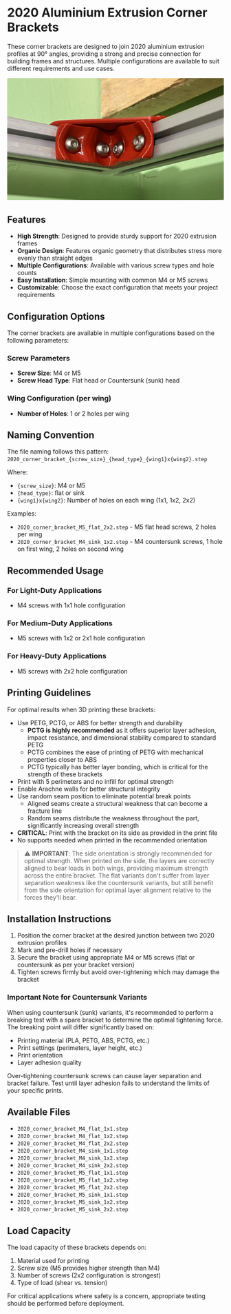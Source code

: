 # 2020 Aluminium Extrusion Corner Brackets

These corner brackets are designed to join 2020 aluminium extrusion profiles at 90° angles, providing a strong and precise connection for building frames and structures. Multiple configurations are available to suit different requirements and use cases.

![Corner Bracket Image](../../../images/2020_corner_brackets/2020%20flat%20M5%202x2%20-%20mounted.jpg)

## Features

- **High Strength**: Designed to provide sturdy support for 2020 extrusion frames
- **Organic Design**: Features organic geometry that distributes stress more evenly than straight edges
- **Multiple Configurations**: Available with various screw types and hole counts
- **Easy Installation**: Simple mounting with common M4 or M5 screws
- **Customizable**: Choose the exact configuration that meets your project requirements

## Configuration Options

The corner brackets are available in multiple configurations based on the following parameters:

### Screw Parameters

- **Screw Size**: M4 or M5
- **Screw Head Type**: Flat head or Countersunk (sunk) head

### Wing Configuration (per wing)

- **Number of Holes**: 1 or 2 holes per wing

## Naming Convention

The file naming follows this pattern:
`2020_corner_bracket_{screw_size}_{head_type}_{wing1}x{wing2}.step`

Where:

- `{screw_size}`: M4 or M5
- `{head_type}`: flat or sink
- `{wing1}x{wing2}`: Number of holes on each wing (1x1, 1x2, 2x2)

Examples:

- `2020_corner_bracket_M5_flat_2x2.step` - M5 flat head screws, 2 holes per wing
- `2020_corner_bracket_M4_sink_1x2.step` - M4 countersunk screws, 1 hole on first wing, 2 holes on second wing

## Recommended Usage

### For Light-Duty Applications

- M4 screws with 1x1 hole configuration

### For Medium-Duty Applications

- M5 screws with 1x2 or 2x1 hole configuration

### For Heavy-Duty Applications

- M5 screws with 2x2 hole configuration

## Printing Guidelines

For optimal results when 3D printing these brackets:

- Use PETG, PCTG, or ABS for better strength and durability
  - **PCTG is highly recommended** as it offers superior layer adhesion, impact resistance, and dimensional stability compared to standard PETG
  - PCTG combines the ease of printing of PETG with mechanical properties closer to ABS
  - PCTG typically has better layer bonding, which is critical for the strength of these brackets
- Print with 5 perimeters and no infill for optimal strength
- Enable Arachne walls for better structural integrity
- Use random seam position to eliminate potential break points
  - Aligned seams create a structural weakness that can become a fracture line
  - Random seams distribute the weakness throughout the part, significantly increasing overall strength
- **CRITICAL**: Print with the bracket on its side as provided in the print file
- No supports needed when printed in the recommended orientation

> ⚠️ **IMPORTANT**: The side orientation is strongly recommended for optimal strength. When printed on the side, the layers are correctly aligned to bear loads in both wings, providing maximum strength across the entire bracket. The flat variants don't suffer from layer separation weakness like the countersunk variants, but still benefit from the side orientation for optimal layer alignment relative to the forces they'll bear.

## Installation Instructions

1. Position the corner bracket at the desired junction between two 2020 extrusion profiles
2. Mark and pre-drill holes if necessary
3. Secure the bracket using appropriate M4 or M5 screws (flat or countersunk as per your bracket version)
4. Tighten screws firmly but avoid over-tightening which may damage the bracket

### Important Note for Countersunk Variants

When using countersunk (sunk) variants, it's recommended to perform a breaking test with a spare bracket to determine the optimal tightening force. The breaking point will differ significantly based on:

- Printing material (PLA, PETG, ABS, PCTG, etc.)
- Print settings (perimeters, layer height, etc.)
- Print orientation
- Layer adhesion quality

Over-tightening countersunk screws can cause layer separation and bracket failure. Test until layer adhesion fails to understand the limits of your specific prints.

## Available Files

- `2020_corner_bracket_M4_flat_1x1.step`
- `2020_corner_bracket_M4_flat_1x2.step`
- `2020_corner_bracket_M4_flat_2x2.step`
- `2020_corner_bracket_M4_sink_1x1.step`
- `2020_corner_bracket_M4_sink_1x2.step`
- `2020_corner_bracket_M4_sink_2x2.step`
- `2020_corner_bracket_M5_flat_1x1.step`
- `2020_corner_bracket_M5_flat_1x2.step`
- `2020_corner_bracket_M5_flat_2x2.step`
- `2020_corner_bracket_M5_sink_1x1.step`
- `2020_corner_bracket_M5_sink_1x2.step`
- `2020_corner_bracket_M5_sink_2x2.step`

## Load Capacity

The load capacity of these brackets depends on:

1. Material used for printing
2. Screw size (M5 provides higher strength than M4)
3. Number of screws (2x2 configuration is strongest)
4. Type of load (shear vs. tension)

For critical applications where safety is a concern, appropriate testing should be performed before deployment.
